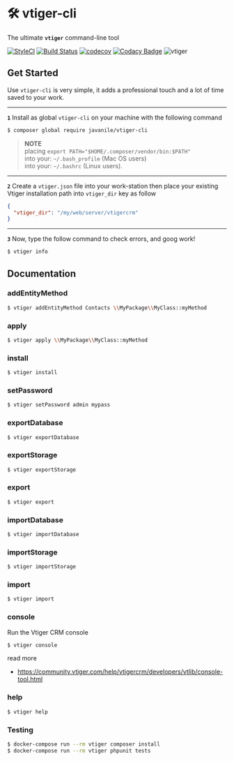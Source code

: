# 🛠 vtiger-cli

The ultimate **`vtiger`** command-line tool

[![StyleCI](https://github.styleci.io/repos/137904364/shield?branch=master)](https://github.styleci.io/repos/137904364)
[![Build Status](https://travis-ci.org/javanile/vtiger-cli.svg?branch=master)](https://travis-ci.org/javanile/vtiger-cli)
[![codecov](https://codecov.io/gh/javanile/vtiger-cli/branch/master/graph/badge.svg)](https://codecov.io/gh/javanile/vtiger-cli)
[![Codacy Badge](https://api.codacy.com/project/badge/Grade/9bf441fc44d94bafbbe5f509251acb68)](https://www.codacy.com/app/francescobianco/vtiger-cli?utm_source=github.com&amp;utm_medium=referral&amp;utm_content=javanile/vtiger-cli&amp;utm_campaign=Badge_Grade)
![vtiger](https://github.com/javanile/vtiger-cli/raw/master/vtiger.png)

## Get Started

Use `vtiger-cli` is very simple, it adds a professional touch and a lot of time saved to your work.

---
**`1`** Install as global `vtiger-cli` on your machine with the following command
```bash
$ composer global require javanile/vtiger-cli
```
> **NOTE** \
> placing `export PATH="$HOME/.composer/vendor/bin:$PATH"` \
> into your: `~/.bash_profile` (Mac OS users) \
> into your: `~/.bashrc` (Linux users).

---
**`2`** Create a `vtiger.json` file into your work-station then place your existing  
Vtiger installation path into `vtiger_dir` key as follow  
```json
{
  "vtiger_dir": "/my/web/server/vtigercrm"
}
```

---
**`3`** Now, type the follow command to check errors, and goog work!
```bash
$ vtiger info
```
   
## Documentation

### addEntityMethod

```bash
$ vtiger addEntityMethod Contacts \\MyPackage\\MyClass::myMethod
```

### apply

```bash
$ vtiger apply \\MyPackage\\MyClass::myMethod
```

### install

```bash
$ vtiger install
```

### setPassword

```bash
$ vtiger setPassword admin mypass
```

### exportDatabase

```bash
$ vtiger exportDatabase 
```

### exportStorage

```bash
$ vtiger exportStorage
```

### export

```bash
$ vtiger export
```

### importDatabase

```bash
$ vtiger importDatabase
```

### importStorage

```bash
$ vtiger importStorage
```

### import

```bash
$ vtiger import
```

### console

Run the Vtiger CRM console  

```bash
$ vtiger console
```

read more 
* https://community.vtiger.com/help/vtigercrm/developers/vtlib/console-tool.html


### help

```bash
$ vtiger help
```

### Testing

```bash
$ docker-compose run --rm vtiger composer install
$ docker-compose run --rm vtiger phpunit tests
```
